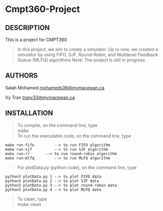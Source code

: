 # Cmpt360-Project
## DESCRIPTION

This is a project for CMPT360

> In this project, we aim to create a simulator.
> Up to now, we created a simulator by using FIFO, SJF, Round-Robin, and 
> Multilevel Feedback Queue (MLFQ) algorithms 
> Note: The project is still in progress

## AUTHORS

Salah Mohamed mohameds36@mymacewan.ca

Vy Tran  tranv33@mymacewan.ca

## INSTALLATION

> To compile, on the command line, type  
	make  
> To run the executable code, on the command line, type

	make run-fifo	      --> to run FIFO algorithm
	make run-sjf	      --> to run SJF algorithm
	make run-rr	      --> to run round-robin algorithm
	make run-mlfq	      --> to run MLFQ algorithm
> For plotData.py (python code), on the command line, type
	
	python3 plotData.py 1 --> to plot FIFO data
	python3 plotData.py 2 --> to plot SJF data
	python3 plotData.py 3 --> to plot round-robin data
	python3 plotData.py 4 --> to plot MLFQ data

> To clean, type  
	make clean
